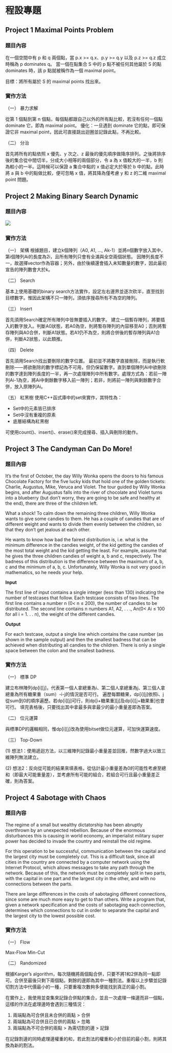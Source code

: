 # 程設專題
## Project 1 Maximal Points Problem
### 題目內容

在一個空間中有 p 和 q 兩個點，當 p.x >= q.x、p.y >= q.y 以及 p.z >= q.z 成立時稱為 p dominates q。
當一個在點集合 S 中的 p 點不被任何其他屬於 S 的點 dominates 時，該 p 點就被稱作為一個 maximal point。

目標：將所有屬於 S 的 maximal points 找出來。
 

### 實作方法

（一） 暴力求解

從第 1 個點到第 n 個點，每個點都跟自己以外的所有點比較，若沒有任何一個點 dominate 它，即為 maximal point。
優化：一旦遇到 dominate 它的點，即可保證它非 maximal point，因此可直接跳出迴圈並記錄此點，不再比較。

（二） 分治

首先將所有的點依照 x 優先、y 次之、z 最後的優先順序做降序排列。之後將排序後的集合從中間切半，分成大小相等的兩個部分，令 a 為 x 值較大的一半，b 則為較小的一半。這時候可以保證 a 集合中點的 x 值必定大於等於 b 中的點，此時將 a 與 b 中的點做比較，便可忽略 x 值，將其降為僅考慮 y 和 z 的二維 maximal point 問題。

## Project 2 Making Binary Search Dynamic
### 題目內容

![](https://i.imgur.com/Ya32hq6.png)
 
### 實作方法

（一）	架構
根據題目，建立k個陣列（A0, A1, …, Ak-1）並將n個數字放入其中，第i個陣列Ai的長度為2i，且所有陣列只會有全滿與全空兩個狀態。
因陣列長度不一，故選擇vector作為容器；另外，由於後續還會插入未知數量的數字，因此最初宣告的陣列數會大於k。

（二）	Search

基本上使用基礎的binary search方法實作，設定左右邊界並逐次砍半，直至找到目標數字。惟因此架構不只一陣列，須依序搜尋所有不為空的陣列。

（三）	Insert

首先須用Search確定所有陣列中皆無要插入的數字。
建立一個暫存陣列，將要插入的數字放入。判斷A0狀態，若A0為空，則將暫存陣列的內容移至A0；否則將暫存陣列與A0合併，判斷A1狀態。若A1仍不為空，則將合併後的暫存陣列與A1合併，判斷A2狀態，以此類推。

（四）	Delete

首先須用Search找出要刪除的數字位置。
最初並不將數字直接刪除，而是執行軟刪除——將欲刪除的數字標記為不可用，但仍保留數字。直到單個陣列Ai中欲刪除的數字達到陣列長度的一半，再一次處理陣列中所有數字。處理方式為：若前一陣列Ai-1為空，將Ai中剩餘數字移入前一陣列；若非，則將前一陣列與剩餘數字合併，放入原陣列Ai。

（五）	紅黑樹
使用C++函式庫中的set來實作，其特性為：
* Set中的元素皆已排序
* Set中沒有重複的原素
* 底層結構為紅黑樹

可使用count()、insert()、erase()來完成搜尋、插入與刪除的動作。


## Project 3 The Candyman Can Do More!
### 題目內容

It’s the first of October, the day Willy Wonka opens the doors to his famous Chocolate Factory for the five lucky kids that hold one of the golden tickets: Charlie, Augustus, Mike, Veruca and Violet. The tour guided by Willy Wonka begins, and after Augustus falls into the river of chocolate and Violet turns into a blueberry (but don’t worry, they are going to be safe and healthy at the end), there are three of the children left.

What a shock! To calm down the remaining three children, Willy Wonka wants to give some candies to them. He has a couple of candies that are of different weight and wants to divide them evenly between the children, so that they don’t get jealous at each other.

He wants to know how bad the fairest distribution is, i.e. what is the minimum difference in the candies weight, of the kid getting the candies of the most total weight and the kid getting the least. For example, assume that he gives the three children candies of weight a, b and c, respectively. The badness of this distribution is the difference between the maximum of a, b, c and the minimum of a, b, c. Unfortunately, Willy Wonka is not very good in mathematics, so he needs your help. 

**Input**

The first line of input contains a single integer (less than 130) indicating the number of testcases that follow.
Each testcase consists of two lines. The first line contains a number n (0< n ≤ 200), the number of candies to be distributed.
The second line contains n numbers A1, A2, . . ., An(0< Ai ≤ 100 for all i = 1. . . n), the weight of the different candies.

**Output**

For each testcase, output a single line which contains the case number (as shown in the sample output)
and then the smallest badness that can be achieved when distributing all candies to the children.
There is only a single space between the colon and the smallest badness. 

### 實作方法
（一）	標準 DP

建立布林陣列dp[i][j]，代表第一個人拿總重為i、第二個人拿總重為j、第三個人拿總重為所有糖果重（sum）-i-j的情況是否可行。
遍歷每顆糖果，dp[i][j]依照i、j從sum到0的順序遍歷。若dp[i][j]可行，則dp[i+糖果重][j]及dp[i][j+糖果重]也會可行。
填完表格後，只要找出其中拿最多與拿最少的最小重量差即為答案。


（二）	位元運算

與標準DP的邏輯相同，惟dp[i][j]改為使用bitset做位元運算，可加快運算速度。

（三）	Top-Down

(1)	想法1：使用遞迴方法，以三維陣列記錄最小重量差並回推，然數字過大以致三維陣列無法建立。

(2)	想法2：反向從可能的結果來填表格，從估計最小重量差為0的可能性考慮至總和（即最大可能重量差），並考慮所有可能的組合，若組合可行且最小重量差正確，則為答案。

## Project 4 Sabotage with Chaos
### 題目內容
The regime of a small but wealthy dictatorship has been abruptly overthrown by an unexpected rebellion. Because of the enormous disturbances this is causing in world economy, an imperialist military super power has decided to invade the country and reinstall the old regime.

For this operation to be successful, communication between the capital and the largest city must be completely cut. This is a difficult task, since all cities in the country are connected by a computer network using the Internet Protocol, which allows messages to take any path through the network. Because of this, the network must be completely split in two parts, with the capital in one part and the largest city in the other, and with no connections between the parts.

There are large differences in the costs of sabotaging different connections, since some are much more easy to get to than others.
Write a program that, given a network specification and the costs of sabotaging each connection, determines which connections to cut in order to separate the capital and the largest city to the lowest possible cost.

### 實作方法
（一）	Flow
    
Max-Flow Min-Cut

（二）	Randomized

根據Karger’s algorithm，每次隨機將兩個點合併，只要不將1和2併為同一點即可。合併至最後只剩下兩個點，剩餘的邊即為其中一種割法。重複以上步驟並記錄切割方法中代價最小的一種，只要重複次數夠多便能找到真正的最小割。

在實作上，我使用並查集來記錄合併點的集合，並且一次處理一條邊而非一個點，這樣的作法在處理邊時會遇到三種情況：

1. 兩端點為可合併且未合併的兩點 > 合併
2. 兩端點為可合併且已合併的兩點 > 忽略
3. 兩端點為不可合併的兩點 > 為需切割的邊 > 記錄

在記錄割邊的同時處理邊權重的和，若此割法的權重和小於目前的最小割，則將其換為新的割法。

